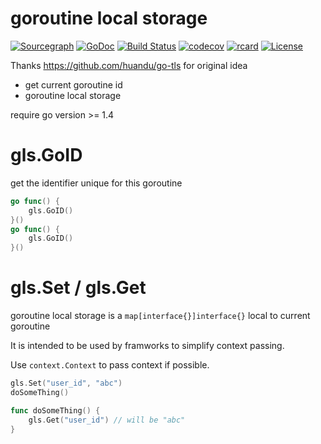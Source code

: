 # goroutine local storage

[![Sourcegraph](https://sourcegraph.com/github.com/modern-go/gls/-/badge.svg)](https://sourcegraph.com/github.com/modern-go/gls?badge)
[![GoDoc](http://img.shields.io/badge/go-documentation-blue.svg?style=flat-square)](http://godoc.org/github.com/modern-go/gls)
[![Build Status](https://travis-ci.org/modern-go/gls.svg?branch=master)](https://travis-ci.org/modern-go/gls)
[![codecov](https://codecov.io/gh/modern-go/gls/branch/master/graph/badge.svg)](https://codecov.io/gh/modern-go/gls)
[![rcard](https://goreportcard.com/badge/github.com/modern-go/gls)](https://goreportcard.com/report/github.com/modern-go/gls)
[![License](https://img.shields.io/badge/License-Apache%202.0-blue.svg)](https://raw.githubusercontent.com/modern-go/gls/master/LICENSE)

Thanks https://github.com/huandu/go-tls for original idea

* get current goroutine id
* goroutine local storage

require go version >= 1.4

# gls.GoID

get the identifier unique for this goroutine

```go
go func() {
	gls.GoID()
}()
go func() {
	gls.GoID()
}()
```

# gls.Set / gls.Get

goroutine local storage is a `map[interface{}]interface{}` local to current goroutine

It is intended to be used by framworks to simplify context passing.

Use `context.Context` to pass context if possible.

```go
gls.Set("user_id", "abc")
doSomeThing()

func doSomeThing() {
	gls.Get("user_id") // will be "abc"
}
```